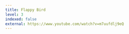 ```yaml
---
title: Flappy Bird
level: 3
indexed: false
external: https://www.youtube.com/watch?v=m7uufdlj9eQ
---
```

